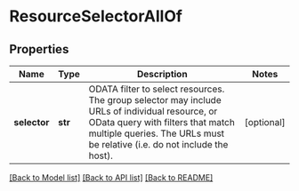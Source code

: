 # ResourceSelectorAllOf

## Properties
Name | Type | Description | Notes
------------ | ------------- | ------------- | -------------
**selector** | **str** | ODATA filter to select resources. The group selector may include URLs of individual resource, or OData query with filters that match multiple queries. The URLs must be relative (i.e. do not include the host).    | [optional] 

[[Back to Model list]](../README.md#documentation-for-models) [[Back to API list]](../README.md#documentation-for-api-endpoints) [[Back to README]](../README.md)


